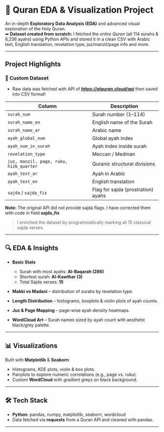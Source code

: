 # 📖 Quran EDA & Visualization Project

An in-depth **Exploratory Data Analysis (EDA)** and advanced visual exploration of the Holy Quran.  
➡ **Dataset created from scratch:** I fetched the *entire Quran* (all 114 surahs & 6,236 ayahs) using Python APIs and stored it in a clean CSV with Arabic text, English translation, revelation type, juz/manzil/page info and more.

---

## Project Highlights
### 📂 Custom Dataset
- Raw data was fetched with API of ***https://alquran.cloud/api*** then saved into CSV format!

| Column | Description |
|-------|-------------|
| `surah_num` | Surah number (1–114) |
| `surah_name_en` | English name of the Surah |
| `surah_name_ar` | Arabic name |
| `ayah_global_num` | Global ayah index |
| `ayah_num_in_surah` | Ayah index inside surah |
| `revelation_type` | Meccan / Medinan |
| `juz, manzil, page, ruku, hizb_quarter` | Quranic structural divisions |
| `ayah_text_ar` | Ayah in Arabic |
| `ayah_text_en` | English translation |
| `sajda` / `sajda_fix` | Flag for sajda (prostration) ayahs |

**Note:** The original API did not provide sajda flags. I have corrected them with code in field **sajda_fix**  
> I enriched the dataset by programmatically marking all 15 classical sajda verses.

---

## 🔍 EDA & Insights

* **Basic Stats**
  
  * Surah with most ayahs: **Al-Baqarah (286)**  
  * Shortest surah: **Al-Kawthar (3)**  
  * Total Sajda verses: **15**
* **Makki vs Madani** – distribution of surahs by revelation type.
* **Length Distribution** – histograms, boxplots & violin plots of ayah counts.
* **Juz & Page Mapping** – page-wise ayah density heatmaps.
* **WordCloud Art** – Surah names sized by ayah count with aesthetic black/grey palette.

---

## 📊 Visualizations

Built with **Matplotlib** & **Seaborn**:

* Histograms, KDE plots, violin & box plots.
* Pairplots to explore numeric correlations (e.g., page vs. ruku).
* Custom **WordCloud** with gradient greys on black background.

---

## 🛠 Tech Stack

* **Python**: pandas, numpy, matplotlib, seaborn, wordcloud
* Data fetched via **requests** from a Quran API and cleaned with pandas.

---
